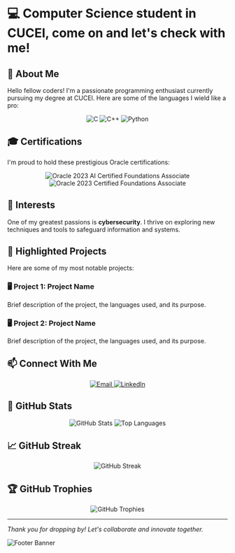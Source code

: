 # 💻 **Computer Science student in CUCEI, come on and let's check with me!**

## 📜 **About Me**
Hello fellow coders! I'm a passionate programming enthusiast currently pursuing my degree at CUCEI. Here are some of the languages I wield like a pro:

<div align="center">
  <img src="https://img.shields.io/badge/C-00599C?style=for-the-badge&logo=c&logoColor=white" alt="C">
  <img src="https://img.shields.io/badge/C++-00599C?style=for-the-badge&logo=c%2B%2B&logoColor=white" alt="C++">
  <img src="https://img.shields.io/badge/Python-3776AB?style=for-the-badge&logo=python&logoColor=white" alt="Python">
</div>

## 🎓 **Certifications**
I'm proud to hold these prestigious Oracle certifications:

<div align="center">
  <img src="https://img.shields.io/badge/Oracle%20Cloud%20Infrastructure-2023%20AI%20Certified%20Foundations%20Associate-red?style=for-the-badge" alt="Oracle 2023 AI Certified Foundations Associate">
  <img src="https://img.shields.io/badge/Oracle%20Cloud%20Infrastructure-2023%20Certified%20Foundations%20Associate-red?style=for-the-badge" alt="Oracle 2023 Certified Foundations Associate">
</div>

## 🔐 **Interests**
One of my greatest passions is **cybersecurity**. I thrive on exploring new techniques and tools to safeguard information and systems.

## 📂 **Highlighted Projects**
Here are some of my most notable projects:

### 🖥️ **Project 1: Project Name**
Brief description of the project, the languages used, and its purpose.

### 🖥️ **Project 2: Project Name**
Brief description of the project, the languages used, and its purpose.

## 📫 **Connect With Me**
<div align="center">
  <a href="mailto:arturo.gonzalez8019@alumnos.udg.mx">
    <img src="https://img.shields.io/badge/Email-D14836?style=for-the-badge&logo=gmail&logoColor=white" alt="Email">
  </a>
  <a href="https://www.linkedin.com/in/said-gonzalez-73a03a21a">
    <img src="https://img.shields.io/badge/LinkedIn-0077B5?style=for-the-badge&logo=linkedin&logoColor=white" alt="LinkedIn">
  </a>
</div>

## 🌟 **GitHub Stats**
<div align="center">
  <img src="https://github-readme-stats.vercel.app/api?username=MrDeveloper25&show_icons=true&theme=radical" alt="GitHub Stats" />
  <img src="https://github-readme-stats.vercel.app/api/top-langs/?username=MrDeveloper25&layout=compact&theme=radical" alt="Top Languages" />
</div>

## 📈 **GitHub Streak**
<div align="center">
  <img src="https://github-readme-streak-stats.herokuapp.com/?user=MrDeveloper25&theme=radical" alt="GitHub Streak" />
</div>

## 🏆 **GitHub Trophies**
<div align="center">
  <img src="https://github-profile-trophy.vercel.app/?username=MrDeveloper25&theme=radical" alt="GitHub Trophies" />
</div>

---

*Thank you for dropping by! Let's collaborate and innovate together.*

![Footer Banner](https://via.placeholder.com/1200x200.png?text=Let's+Code+Together!+%7C+Join+Me+on+This+Journey)
